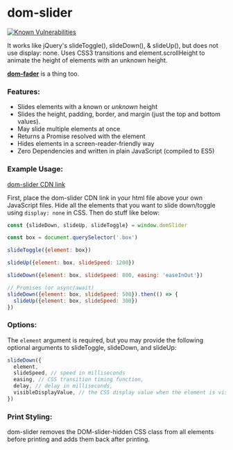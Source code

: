 # dom-slider
[![Known Vulnerabilities](https://snyk.io/test/github/brentoncozby/dom-slider/badge.svg?targetFile=package.json)](https://snyk.io/test/github/brentoncozby/dom-slider?targetFile=package.json)

It works like jQuery's slideToggle(), slideDown(), &amp; slideUp(), but does not use display: none.
Uses CSS3 transitions and element.scrollHeight to animate the height of elements with an unknown height.

[**dom-fader**](https://github.com/BrentonCozby/dom-fader) is a thing too.

### Features:
* Slides elements with a known or *unknown* height
* Slides the height, padding, border, and margin (just the top and bottom values).
* May slide multiple elements at once
* Returns a Promise resolved with the element
* Hides elements in a screen-reader-friendly way
* Zero Dependencies and written in plain JavaScript (compiled to ES5)

### Example Usage:
[dom-slider CDN link](https://rawcdn.githack.com/BrentonCozby/dom-slider/39907b0f794ef5e2e48a0aa81fe8af60f34230a8/dist/dom-slider.js)

First, place the dom-slider CDN link in your html file above your own JavaScript files. Hide all the elements that you want to slide down/toggle using `display: none` in CSS. Then do stuff like below:

```JavaScript
const {slideDown, slideUp, slideToggle} = window.domSlider

const box = document.querySelector('.box')

slideToggle({element: box})

slideUp({element: box, slideSpeed: 1200})

slideDown({element: box, slideSpeed: 800, easing: 'easeInOut'})

// Promises (or async/await)
slideDown({element: box, slideSpeed: 500}).then(() => {
  slideUp({element: box, slideSpeed: 300})
})
```

### Options:
The `element` argument is required, but you may provide the following optional arguments to slideToggle, slideDown, and slideUp:
```JavaScript
slideDown({
  element,
  slideSpeed, // speed in milliseconds
  easing, // CSS transition timing function,
  delay, // delay in milliseconds,
  visibleDisplayValue, // the CSS display value when the element is visible; the default value is "block"
})
```

### Print Styling:
dom-slider removes the DOM-slider-hidden CSS class from all elements before printing and adds them back after printing.
